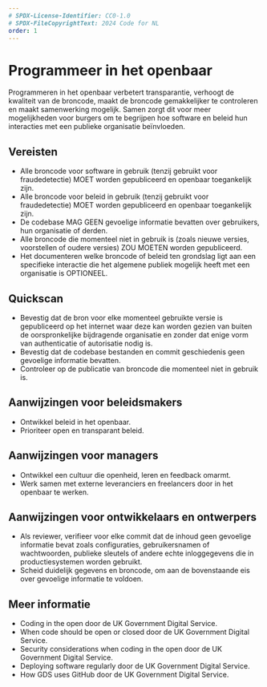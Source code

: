 ```yaml
---
# SPDX-License-Identifier: CC0-1.0
# SPDX-FileCopyrightText: 2024 Code for NL
order: 1
---
```


# Programmeer in het openbaar

Programmeren in het openbaar verbetert transparantie, verhoogt de kwaliteit van de broncode, maakt de broncode gemakkelijker te controleren en maakt samenwerking mogelijk.
Samen zorgt dit voor meer mogelijkheden voor burgers om te begrijpen hoe software en beleid hun interacties met een publieke organisatie beïnvloeden.

## Vereisten

- Alle broncode voor software in gebruik (tenzij gebruikt voor fraudedetectie) MOET worden gepubliceerd en openbaar toegankelijk zijn.
- Alle broncode voor beleid in gebruik (tenzij gebruikt voor fraudedetectie) MOET worden gepubliceerd en openbaar toegankelijk zijn.
- De codebase MAG GEEN gevoelige informatie bevatten over gebruikers, hun organisatie of derden.
- Alle broncode die momenteel niet in gebruik is (zoals nieuwe versies, voorstellen of oudere versies) ZOU MOETEN worden gepubliceerd.
- Het documenteren welke broncode of beleid ten grondslag ligt aan een specifieke interactie die het algemene publiek mogelijk heeft met een organisatie is OPTIONEEL.

## Quickscan

- Bevestig dat de bron voor elke momenteel gebruikte versie is gepubliceerd op het internet waar deze kan worden gezien van buiten de oorspronkelijke bijdragende organisatie en zonder dat enige vorm van authenticatie of autorisatie nodig is.
- Bevestig dat de codebase bestanden en commit geschiedenis geen gevoelige informatie bevatten.
- Controleer op de publicatie van broncode die momenteel niet in gebruik is.

## Aanwijzingen voor beleidsmakers

- Ontwikkel beleid in het openbaar.
- Prioriteer open en transparant beleid.

## Aanwijzingen voor managers

- Ontwikkel een cultuur die openheid, leren en feedback omarmt.
- Werk samen met externe leveranciers en freelancers door in het openbaar te werken.

## Aanwijzingen voor ontwikkelaars en ontwerpers

- Als reviewer, verifieer voor elke commit dat de inhoud geen gevoelige informatie bevat zoals configuraties, gebruikersnamen of wachtwoorden, publieke sleutels of andere echte inloggegevens die in productiesystemen worden gebruikt.
- Scheid duidelijk gegevens en broncode, om aan de bovenstaande eis over gevoelige informatie te voldoen.

## Meer informatie

- Coding in the open door de UK Government Digital Service.
- When code should be open or closed door de UK Government Digital Service.
- Security considerations when coding in the open door de UK Government Digital Service.
- Deploying software regularly door de UK Government Digital Service.
- How GDS uses GitHub door de UK Government Digital Service.
